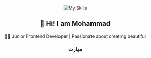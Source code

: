 <p align="center">
  <img src="https://skillicons.dev/icons?i=js,html,css,figma,git,github,react,supabase,vite,nextjs,sass,bootstrap,vscode,npm" alt="My Skills"/>
</p>

<h2 align="center">👋 Hi! I am Mohammad</h2>

<p align="center">
  👨‍💻 Junior Frontend Developer | Passionate about creating beautiful
</p>

<h3 align="center">مهارت</h3>
